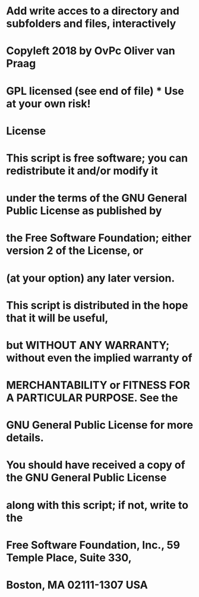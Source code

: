 # Add write acces to a directory and subfolders and files, interactively
#
#
# Copyleft 2018 by OvPc Oliver van Praag
# GPL licensed (see end of file) * Use at your own risk!
#
# License
#
# This script is free software; you can redistribute it and/or modify it
# under the terms of the GNU General Public License as published by
# the Free Software Foundation; either version 2 of the License, or
# (at your option) any later version.
#
# This script is distributed in the hope that it will be useful,
# but WITHOUT ANY WARRANTY; without even the implied warranty of
# MERCHANTABILITY or FITNESS FOR A PARTICULAR PURPOSE.  See the
# GNU General Public License for more details.
#
# You should have received a copy of the GNU General Public License
# along with this script; if not, write to the
# Free Software Foundation, Inc., 59 Temple Place, Suite 330,
# Boston, MA  02111-1307  USA
